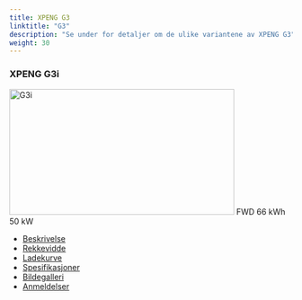```yaml
---
title: XPENG G3
linktitle: "G3"
description: "Se under for detaljer om de ulike variantene av XPENG G3"
weight: 30
---
```

<!-- markdownlint-disable MD033 -->
<!-- markdownlint-disable MD010 -->
<div class="container p-3 mb-4 bg-body-tertiary rounded border">
<h3>XPENG G3i</h3>
	<div class="row">
		<div class="col col-12 col-md-6">
			<a href="g3i/"><img src="https://media.evkx.net/multimedia/models/xpeng/g3/g3i/main_1_xst.jpeg" class="img-fluid" width="400px" height="224px" alt="G3i" ></a>
<i class="bi bi-record2-fill"></i> FWD <i class="bi bi-battery-full"></i> 66 kWh <i class="bi bi-ev-station"></i> 50 kW 
		</div>
		<div class="col col-12 col-md-6">
			<ul class="list-group list-group-flush">
				<li class="list-group-item list-group-item-action"><a href="g3i/" class="text-decoration-none text-black"><i class="bi-car-front"></i> Beskrivelse</a></li>
				<li class="list-group-item list-group-item-action"><a href="g3i/rangeandconsumption/" class="text-decoration-none text-black" ><i class="bi-file-earmark-bar-graph"></i> Rekkevidde</a></li>
				<li class="list-group-item list-group-item-action"><a href="g3i/chargingcurve/" class="text-decoration-none text-black" ><i class="bi-battery-charging"></i> Ladekurve</a></li>
				<li class="list-group-item list-group-item-action"><a href="g3i/specifications/" class="text-decoration-none text-black" ><i class="bi-layout-text-sidebar-reverse"></i> Spesifikasjoner</a></li>
				<li class="list-group-item list-group-item-action"><a href="g3i/gallery/" class="text-decoration-none text-black" ><i class="bi-images"></i> Bildegalleri</a></li>
				<li class="list-group-item list-group-item-action"><a href="g3i/reviews/" class="text-decoration-none text-black" ><i class="bi-person-video2"></i> Anmeldelser</a></li>
			</ul>
		</div>
	</div>
</div>
